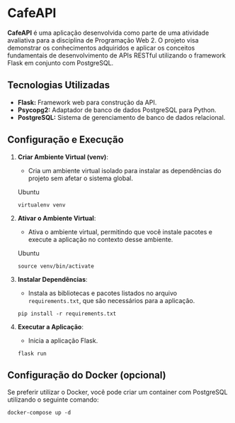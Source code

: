 # CafeAPI

**CafeAPI** é uma aplicação desenvolvida como parte de uma atividade avaliativa para a disciplina de Programação Web 2. O projeto visa demonstrar os conhecimentos adquiridos e aplicar os conceitos fundamentais de desenvolvimento de APIs RESTful utilizando o framework Flask em conjunto com PostgreSQL.

## Tecnologias Utilizadas
- **Flask:** Framework web para construção da API.
- **Psycopg2:** Adaptador de banco de dados PostgreSQL para Python.
- **PostgreSQL:** Sistema de gerenciamento de banco de dados relacional.

## Configuração e Execução
1. **Criar Ambiente Virtual (venv)**:
   - Cria um ambiente virtual isolado para instalar as dependências do projeto sem afetar o sistema global.

   Ubuntu
    ```
    virtualenv venv
    ```

2. **Ativar o Ambiente Virtual**:
   - Ativa o ambiente virtual, permitindo que você instale pacotes e execute a aplicação no contexto desse ambiente.

   Ubuntu
    ```
    source venv/bin/activate
    ```

3. **Instalar Dependências**:
   - Instala as bibliotecas e pacotes listados no arquivo `requirements.txt`, que são necessários para a aplicação.
    ```
    pip install -r requirements.txt
    ```
4. **Executar a Aplicação**:
   - Inicia a aplicação Flask.
   ```
   flask run
   ```

## Configuração do Docker (opcional)
Se preferir utilizar o Docker, você pode criar um container com PostgreSQL utilizando o seguinte comando:
```
docker-compose up -d
```